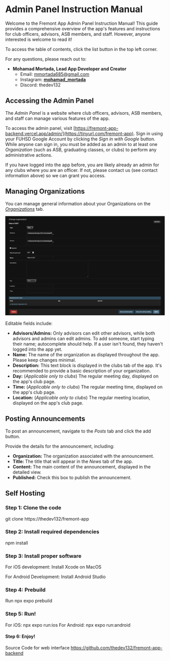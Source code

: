 # Admin Panel Instruction Manual

Welcome to the Fremont App Admin Panel Instruction Manual! This guide provides a comprehensive overview of the app's features and instructions for club officers, advisors, ASB members, and staff. However, anyone interested is welcome to read it!

To access the table of contents, click the list button in the top left corner.

For any questions, please reach out to:

- **Mohamad Mortada, Lead App Developer and Creator**
  - Email: [mmortada685@gmail.com](mailto:mmortada685@gmail.com)
  - Instagram: [__mohamad_mortada__](https://www.instagram.com/__mohamad_mortada__/)
  - Discord: thedev132

## Accessing the Admin Panel

The _Admin Panel_ is a website where club officers, advisors, ASB members, and staff can manage various features of the app.

To access the admin panel, visit [https://fremont-app-backend.vercel.app/admin/](https://tinyurl.com/fremont-app). Sign in using your FUHSD Google Account by clicking the _Sign in with Google_ button. While anyone can sign in, you must be added as an admin to at least one _Organization_ (such as ASB, graduating classes, or clubs) to perform any administrative actions.

If you have logged into the app before, you are likely already an admin for any clubs where you are an officer. If not, please contact us (see contact information above) so we can grant you access.

## Managing Organizations

You can manage general information about your Organizations on the [_Organizations_](https://fremont-app-backend.vercel.app/admin/core/organization/) tab.

![Organization Management](./organization.png)

Editable fields include:

- **Advisors/Admins:** Only advisors can edit other advisors, while both advisors and admins can edit admins. To add someone, start typing their name; autocomplete should help. If a user isn't found, they haven't logged into the app yet.
- **Name:** The name of the organization as displayed throughout the app. Please keep changes minimal.
- **Description:** This text block is displayed in the clubs tab of the app. It's recommended to provide a basic description of your organization.
- **Day:** (_Applicable only to clubs_) The regular meeting day, displayed on the app's club page.
- **Time:** (_Applicable only to clubs_) The regular meeting time, displayed on the app's club page.
- **Location:** (_Applicable only to clubs_) The regular meeting location, displayed on the app's club page.

## Posting Announcements

To post an announcement, navigate to the _Posts_ tab and click the add button.

Provide the details for the announcement, including:

- **Organization:** The organization associated with the announcement.
- **Title:** The title that will appear in the _News_ tab of the app.
- **Content:** The main content of the announcement, displayed in the detailed view.
- **Published:** Check this box to publish the announcement.


## Self Hosting

### Step  1: Clone the code
git clone https://thedev132/fremont-app

### Step 2: Install required dependencies
npm install 

### Step 3: Install proper software 

For iOS development:
Install Xcode on MacOS

For Android Development:
Install Android Studio

### Step 4: Prebuild

Run npx expo prebuild

### Step 5: Run!

For iOS: npx expo run:ios
For Android: npx expo run:android

#### Step 6: Enjoy!

Source Code for web interface
https://github.com/thedev132/fremont-app-backend
